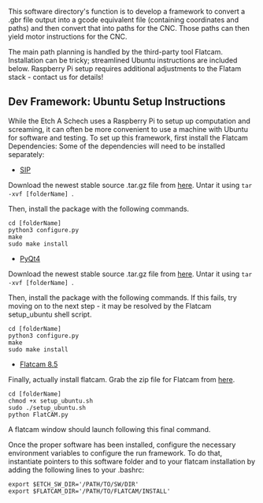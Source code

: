 This software directory's function is to develop a framework to convert a .gbr
file output into a gcode equivalent file (containing coordinates and paths) and then convert that into
paths for the CNC. Those paths can then yield motor instructions for the CNC.

The main path planning is handled by the third-party tool Flatcam. Installation can be tricky; streamlined Ubuntu instructions
are included below. Raspberry Pi setup requires additional adjustments to the Flatam stack - contact us for details!


## Dev Framework: Ubuntu Setup Instructions
While the Etch A Schech uses a Raspberry Pi to setup up computation and screaming, it can often be more convenient to use a machine with Ubuntu for software and testing. To set up this framework, first install the Flatcam Dependencies:
Some of the dependencies will need to be installed separately:
 - [SIP](https://www.riverbankcomputing.com/software/sip/download)
 
Download the newest stable source .tar.gz file from [here](https://www.riverbankcomputing.com/software/sip/download). Untar it using
`tar -xvf [folderName] `. 

Then, install the package with the following commands. 
~~~~~
cd [folderName]
python3 configure.py
make
sudo make install
~~~~~
- [PyQt4](https://www.riverbankcomputing.com/software/pyqt/download)

Download the newest stable source .tar.gz file from [here](https://www.riverbankcomputing.com/software/sip/download). Untar it using
`tar -xvf [folderName] `. 

Then, install the package with the following commands. If this fails, try moving on to the next step - it may be resolved by the Flatcam setup_ubuntu shell script.
~~~~~
cd [folderName]
python3 configure.py 
make
sudo make install
~~~~~
- [Flatcam 8.5](https://bitbucket.org/jpcgt/flatcam/downloads/) 

Finally, actually install flatcam. Grab the zip file for Flatcam from [here](https://bitbucket.org/jpcgt/flatcam/downloads/).
~~~~
cd [folderName]
chmod +x setup_ubuntu.sh
sudo ./setup_ubuntu.sh
python FlatCAM.py
~~~~
A flatcam window should launch following this final command. 

Once the proper software has been installed, configure the necessary environment variables to configure the run framework.
To do that, instantiate pointers to this software folder and to your flatcam installation by adding the following lines to your .bashrc:

~~~~
export $ETCH_SW_DIR='/PATH/TO/SW/DIR'
export $FLATCAM_DIR='/PATH/TO/FLATCAM/INSTALL'
~~~~
